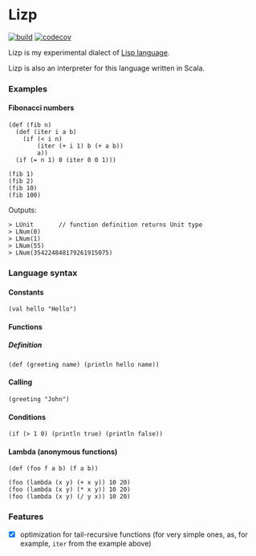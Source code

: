 # Lizp

[![build](https://img.shields.io/github/workflow/status/wlad031/lizp/Scala%20CI?label=CI&logo=GitHub&style=flat-square)](https://github.com/wlad031/lizp/actions)
[![codecov](https://img.shields.io/codecov/c/github/wlad031/lizp?label=cov&logo=Codecov&style=flat-square)](https://codecov.io/gh/wlad031/lizp)

Lizp is my experimental dialect of [Lisp language](https://en.wikipedia.org/wiki/Lisp_(programming_language)).

Lizp is also an interpreter for this language written in Scala.

### Examples

#### Fibonacci numbers
```
(def (fib n)
  (def (iter i a b)
    (if (< i n) 
        (iter (+ i 1) b (+ a b))
        a))
  (if (= n 1) 0 (iter 0 0 1)))

(fib 1)
(fib 2)
(fib 10)
(fib 100)
```
Outputs:
```
> LUnit       // function definition returns Unit type
> LNum(0)
> LNum(1)
> LNum(55)
> LNum(354224848179261915075)
```

### Language syntax

#### Constants
```
(val hello "Hello")
```

#### Functions

##### Definition
```
(def (greeting name) (println hello name))
```

#### Calling
```
(greeting "John")
```

#### Conditions
```
(if (> 1 0) (println true) (println false))
```

#### Lambda (anonymous functions)
```
(def (foo f a b) (f a b))

(foo (lambda (x y) (+ x y)) 10 20)
(foo (lambda (x y) (* x y)) 10 20)
(foo (lambda (x y) (/ y x)) 10 20)
```

### Features

- [x] optimization for tail-recursive functions (for very simple ones, as, for example, `iter` from the example above)

